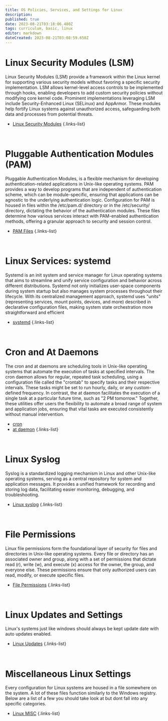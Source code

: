 ```yaml
---
title: OS Policies, Services, and Settings for Linux
description: 
published: true
date: 2023-08-21T03:18:06.480Z
tags: curriculum, basic, linux
editor: markdown
dateCreated: 2023-08-21T03:08:59.650Z
---
```


# Linux Security Modules (LSM)
Linux Security Modules (LSM) provide a framework within the Linux kernel for supporting various security models without favoring a specific security implementation. LSM allows kernel-level access controls to be implemented through hooks, enabling developers to add custom security policies without modifying core kernel code. Prominent implementations leveraging LSM include Security-Enhanced Linux (SELinux) and AppArmor. These modules help fortify Linux systems against unauthorized access, safeguarding both data and processes from potential threats.
 - [Linux Security Modules](/linux/lsm)
{.links-list}

<br> 

# Pluggable Authentication Modules (PAM)
Pluggable Authentication Modules, is a flexible mechanism for developing authentication-related applications in Unix-like operating systems. PAM provides a way to develop programs that are independent of authentication scheme, which can be module-specific, ensuring that applications can be agnostic to the underlying authentication logic. Configuration for PAM is housed in files within the /etc/pam.d/ directory or in the /etc/security/ directory, dictating the behavior of the authentication modules. These files determine how various services interact with PAM-enabled authentication methods, offering a granular approach to security and session control.
- [PAM Files](/linux/pam-files)
{.links-list}

<br> 

# Linux Services: systemd
Systemd is an init system and service manager for Linux operating systems that aims to streamline and unify service configuration and behavior across different distributions. Systemd not only initializes user-space components during system startup but also manages system processes throughout their lifecycle. With its centralized management approach, systemd uses "units" (representing services, mount points, devices, and more) described in declarative configuration files, making system state orchestration more straightforward and efficient
- [systemd](/linux/systemd)
{.links-list}

<br> 

# Cron and At Daemons
The cron and at daemons are scheduling tools in Unix-like operating systems that automate the execution of tasks at specified intervals. The cron daemon allows for regular, repeated task scheduling, using a configuration file called the "crontab" to specify tasks and their respective intervals. These tasks might be set to run hourly, daily, or any custom-defined frequency. In contrast, the at daemon facilitates the execution of a single task at a particular future time, such as "2 PM tomorrow." Together, these utilities offer users the flexibility to automate a broad range of system and application jobs, ensuring that vital tasks are executed consistently without manual intervention.
- [cron](/linux/cron)
- [at daemon](/linux/cron)
{.links-list}

<br> 

# Linux Syslog
Syslog is a standardized logging mechanism in Linux and other Unix-like operating systems, serving as a central repository for system and application messages. It provides a unified framework for recording and storing log data, facilitating easier monitoring, debugging, and troubleshooting. 
- [Linux syslog](/linux/syslog)
{.links-list}

<br> 

# File Permissions
Linux file permissions form the foundational layer of security for files and directories in Unix-like operating systems. Every file or directory has an associated owner and group, along with a set of permissions that dictate read (r), write (w), and execute (x) access for the owner, the group, and everyone else. These permissions ensure that only authorized users can read, modify, or execute specific files. 
- [File Permissions](/linux/file-permissions)
{.links-list}

<br> 


# Linux Updates and Settings
Linux's systems just like windows should always be kept update date with auto updates enabled. 
- [Linux Updates](/linux/linus-updates)
{.links-list}

<br> 

# Miscellaneous Linux Settings
Every configuration for Linux systems are housed in a file somewhere on the system. A lot of these files function similarly to the Windows registry. Below are a list of a few you should take look at but dont fall into any specific categories. 
- [Linux MISC](/linux/misc-settings)
{.links-list}

<br> 